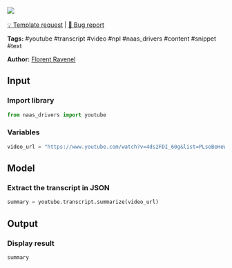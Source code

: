 <a href="https://app.naas.ai/user-redirect/naas/downloader?url=https://raw.githubusercontent.com/jupyter-naas/awesome-notebooks/master/YouTube/YouTube_Summarize_video.ipynb" target="_parent"><img src="https://naasai-public.s3.eu-west-3.amazonaws.com/open_in_naas.svg"/></a><br><br><a href="https://github.com/jupyter-naas/awesome-notebooks/issues/new?assignees=&labels=&template=template-request.md&title=Tool+-+Action+of+the+notebook+">💡 Template request</a> | <a href="https://github.com/jupyter-naas/awesome-notebooks/issues/new?assignees=&labels=&template=bug_report.md&title=">🚨 Bug report</a>

**Tags:** #youtube #transcript #video #npl #naas_drivers #content #snippet #text

**Author:** [Florent Ravenel](https://www.linkedin.com/in/ACoAABCNSioBW3YZHc2lBHVG0E_TXYWitQkmwog/)

## Input

### Import library


```python
from naas_drivers import youtube
```

### Variables


```python
video_url = "https://www.youtube.com/watch?v=4ds2FDI_60g&list=PLseBeHeWM4DHat4s5W2OeetaPB3sN2oTL&index=7"
```

## Model

### Extract the transcript in JSON


```python
summary = youtube.transcript.summarize(video_url)
```

## Output

### Display result


```python
summary
```
